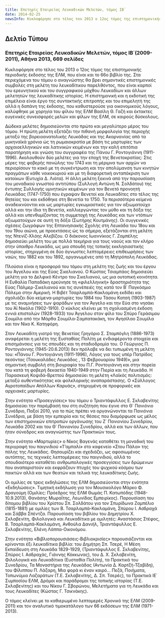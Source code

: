 ```yaml
---
title: Επετηρίς Εταιρείας Λευκαδικών Μελετών, τόμος ΙΒ΄
date: 2014-02-25
newsInfo: Κυκλοφόρησε στο τέλος του 2013 ο 12ος τόμος της επιστημονικής περιοδικής έκδοσης της ΕΛΜ, που είναι και το 66ο βιβλίο της. Στα περιεχόμενα του τόμου ο αναγνώστης θα βρει σημαντικές επιστημονικές συμβολές στη μελέτη του λευκαδίτικου παρελθόντος, που είναι καρποί του ερευνητικού και του συγγραφικού μόχθου Λευκαδίων και άλλων μελετητών της λευκαδίτικης ιστορίας.
---
```


## Δελτίο Τύπου

### Επετηρίς Εταιρείας Λευκαδικών Μελετών, τόμος ΙΒ΄(2009-2011), Αθήνα 2013, 669 σελίδες

Κυκλοφόρησε στο τέλος του 2013 ο 12ος τόμος της επιστημονικής περιοδικής έκδοσης της ΕΛΜ, που είναι και το 66ο βιβλίο της. Στα περιεχόμενα του τόμου ο αναγνώστης θα βρει σημαντικές επιστημονικές συμβολές στη μελέτη του λευκαδίτικου παρελθόντος, που είναι καρποί του ερευνητικού και του συγγραφικού μόχθου Λευκαδίων και άλλων μελετητών της λευκαδίτικης ιστορίας. Η επιστημονική και η εκδοτική της επιμέλεια είναι έργο της συντακτικής επιτροπής και του επιμελητή της αλλά η δαπάνη της έκδοσης, που καθυστερούσε για οικονομικούς λόγους, καλύφθηκε με χορηγία του φίλου της ΕΛΜ Βασίλη Θ. Γαζή και έκτακτες ευγενικές συνεισφορές μελών και φίλων της ΕΛΜ, σε καιρούς δύσκολους.
	
Δώδεκα μελέτες δημοσιεύονται στο πρώτο και μεγαλύτερο μέρος του τόμου. Η πρώτη μελέτη εξετάζει την πιθανή μορφολογία της περιοχής μεταξύ της βορειοανατολικής Λευκάδας και της Ακαρνανίας από τα μυκηναϊκά χρόνια ώς τη ρωμαιοκρατία με βάση τις μαρτυρίες των αρχαιοελληνικών και λατινικών κειμένων και την καλή επιτόπια παρατήρηση και γνώση του συγγραφέα της Πάνου Γ. Ροντογιάννη (1911-1996). Ακολουθούν δύο μελέτες για την εποχή της Βενετοκρατίας: Στις μέρες της φοβερής πανώλης του 1743 και τη μέριμνα των αρχών να περιορίσουν το κακό με τη συγκέντρωση και την απολύμανση των κινητών πραγμάτων κάθε νοικοκυριού και με τη διαφορετική ανταπόκριση των κατοίκων (Ευτυχία Δ. Λιάτα). Η άλλη μελέτη ξεκινά από την παρουσίαση του μοναδικού γνωστού αντιτύπου (Συλλογή Αντώνη Ν. Σολδάτου) της έντυπης Συλλογής υμνητικών κειμένων για τον Βενετό προνοητή Λευκάδας (1747-1750) που έγραψαν Βενετοί και Λευκαδίτες στο τέλος της θητείας του και εκδόθηκε στη Βενετία το 1750. Τα περισσότερα κείμενα αναδεικνύονται και ως μαρτυρίες εγκωμιαστικές για τον αξιωματούχο αλλά και την ίδια τη Βενετία, καλλιεργώντας τον μύθο και τη δόξα της αλλά και υπενθυμίζοντας τη συμμετοχή της Λευκάδας και των ντόπιων αξιωματούχων σε αυτή τη δόξα (Σωτήρης Κουτμάνης). Οι συγγενικές σχέσεις ζωγράφων της Επτανησιακής Σχολής στη Λευκάδα του 18ου και του 19ου αιώνα, με προεκτάσεις ώς το σήμερα, εξετάζονται στη μελέτη της Ντενίζ-Χλόης Αλεβίζου. Ο διάκονος Ιωαννίκιος Γ. Ζαμπέλης δημοσιεύει μελέτη του με πολλά τεκμήρια για τους ναούς και τον κλήρο στην ύπαιθρο Λευκάδα, ως μια σπουδή της τοπικής εκκλησιαστικής ιστορίας, στηριγμένη σε δύο άγνωστες λεπτομέρειες επιθεωρήσεις των ναών, του 1882 και του 1892, οργανωμένες από τη Μητρόπολη Λευκάδας.
	
Πλούσια είναι η προσφορά του τόμου στη μελέτη της ζωής και του έργου του Άγγελου και της Εύας Σικελιανού. Ο Κώστας Τσιαμπάος δημοσιεύει μελέτη για το Δελφικό Κέντρο του Σικελιανού, ως μια ουτοπική κοινότητα. Η Ευθαλία Παπαδάκη ερεύνησε τη «φιλελληνική» δραστηριότητα της Εύας Πάλμερ-Σικελιανού και τις συνέπειές της κατά τον Β΄ Παγκόσμιο Πόλεμο στην Αμερική. Η Βιβέτ Τσαρλαμπά-Κακλαμάνη εκδίδει και σχολιάζει δύο κείμενα-μαρτυρίες του 1984 του Τάσου Κατσή (1903-1987) με τις αναμνήσεις των ψαράδων για τον Άγγελο και την Εύα στο νησάκι του Άϊ Νικόλα (1902-1910). Ο κύκλος κλείνει με τη σχολιασμένη έκδοση εννιά επιστολών (1928-1933) του Άγγελου στον φίλο του Σπύρο Γεράσιμου Σουμίλα από την Μάρθα Σουμίλα-Σαμπατακάκη, τον Αγησίλαο Σουμίλα και τον Νίκο Κ. Κατηφόρη.
	
Στον Λευκαδίτη γιατρό της Βενετίας Γρηγόριο Σ. Σταμπόγλη (1886-1973) αναφέρεται η μελέτη της Ευσταθίας Πολίτη με ενδιαφέροντα στοιχεία και επισημάνσεις για τις σπουδές και τη σταδιοδρομία του. Ο Γεώργιος Π. Ροντογιάννης (1945-20.6.2013) δεν πρόλαβε να δει τυπωμένη τη μελέτη του: «Πάνου Γ. Ροντογιάννη (1911-1996), Λόγος για τους υπέρ Πατρίδος πεσόντας (Τσουκαλάδες Λευκάδος , 13 Φεβρουαρίου 1949)», μια σημαντική συμβολή στη βιογραφία του Π.Γ. Ροντογιάννη και στην πορεία του κατά τη φοβερή δεκαετία 1940-1949 στην Πιερία και τη Λευκάδα. Η Παρασκευή Κοψιδά-Βρεττού δημοσιεύει τη μελέτη «Λαϊκός πολιτισμός: μεταξύ αυθεντικότητας και φολκλορικής αναπαράστασης. Ο «Σύλλογος Αγροτοπαίδων Απόλλων Καρυάς», στηριγμένη σε προφορικές και αρχειακές μαρτυρίες.
	
Στην ενότητα «Προσεγγίσεις» του τόμου ο Τριαντάφυλλος Ε. Σκλαβενίτης δημοσιεύει την παρέμβασή του στη συζήτηση που έγινε στο Θ΄ Πανιόνιο Συνέδριο, Παξοί 2010, για το πώς πρέπει να οργανώνονται τα Πανιόνια Συνέδρια, με βάση την εμπειρία και τις θέσεις που διαμόρφωσε ως μέλος των επιστημονικών επιτροπών οργάνωσης του Ζ΄ Πανιονίου Συνεδρίου, Λευκάδα 2002 και του Θ΄ Πανιονίου Συνεδρίου, αλλά και των άλλων, που ήταν σύνεδρος και αναγνώστης των Πρακτικών τους.
	
Στην ενότητα «Μαρτυρίες» ο Νίκος Βαγενάς καταθέτει τη μοναδική του περιγραφή του παιγνιδιού «Τ’αμπαλί» στο καφενείο «Στου Πάλα» της πόλης της Λευκάδας. Θησαυρίζει και σχεδιάζει, ως αφοσιωμένος αυτόπτης, τις τεχνικές λεπτομέρειες του παιγνιδιού, αλλά το σπουδαιότερο καταθέτει ανθρωπολογικές προσεγγίσεις των δρώμενων που αναπαριστούν και εκφράζουν πτυχές του ψυχικού κόσμου των παικτών αλλά και των θεατών και τελικά της λευκαδίτικης ζωής.
	
Οι ομιλίες σε τρεις εκδηλώσεις της ΕΛΜ δημοσιεύονται στην ενότητα «Εκδηλώσεις». Τιμητική εκδήλωση για τον Μουσικολόγο Μάρκο Φ. Δραγούμη (Ομιλίες: Πρόεδρος της ΕΛΜ Θωμάς Π. Κατωπόδης (1948-10.9.2013), Θανάσης Μωραΐτης, Λεωνίδας Εμπειρίκος). Παρουσίαση του δίτομου βιβλίου του Χρίστου Σπ. Σολδάτου για τον Σπυρίδωνα Ζαμπέλιο (1815-1881) με ομιλίες των Β. Τσαρλαμπά-Κακλαμάνη, Σπύρου Ι. Ασδραχά και Σάββα Σπέντζα. Παρουσίαση του βιβλίου του Δημητρίου Χ. Σκλαβενίτη, Φιλολογικά και Λευκαδίτικα με ομιλητές: Αναστάσιος Στέφος, Β. Τσαρλαμπά-Κακλαμάνη, Ανθούλα Δανιήλ, Τριαντάφυλλος Ε. Σκλαβενίτης, Ελένη Λάππα-Οικονόμου.
	
Στην ενότητα «Βιβλιοπαρουσιάσεις-Βιβλιοκρισίες» παρουσιάζονται και κρίνονται έξι λευκαδίτικα βιβλία: του Δημήτρη Σπ. Τσερέ, Η Μέση Εκπαίδευση στη Λευκάδα 1829-1929, (Τριαντάφυλλος Ε. Σκλαβενίτης, Σπύρος Ι. Ασδραχάς, Γιάννης Κόκκωνας), του Δ. Χ. Σκλαβενίτη, Φιλολογικά και Λευκαδίτικα (Ευσταθία Πολίτη), τα Πρακτικά του Συνεδρίου, Τα Μοναστήρια της Λευκάδας (Αντωνία Δ. Καρτζή-Τζαβίδη), του Φίλιππου Π. Λάζαρη, Μια φορά κι έναν καιρό... Πεζά, Ποιήματα, Τοπωνύμια Λαζαράτων (Τ.Ε. Σκλαβενίτης, Δ. Σπ. Τσερές), τα Πρακτικά ΙΕ΄ Συμποσίου ΕΛΜ, Δρόμοι και παράδρομοι της τοπικής ιστορίας (Τ.Ε. Σκλαβενίτης) και του Νίκου Γ. Σβορώνου, Μελετήματα για τη Λευκάδα και τους Λευκαδίτες (Κώστας Γ. Τσικνάκης).
	
Ο τόμος κλείνει με το καθιερωμένο λεπτομερές Χρονικό της ΕΛΜ (2009-2011) και τον αναλυτικό τιμοκατάλογο των 66 εκδόσεων της ΕΛΜ (1971-2013).
